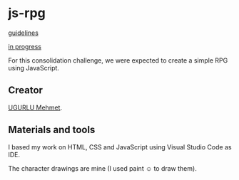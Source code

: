 # js-rpg

[guidelines](https://github.com/becodeorg/BXL-Swartz-4-27/tree/master/2.The-Hill/1.Javascript/rpg-project)

[in progress](https://mugurlu0.github.io/js-rpg/)

For this consolidation challenge, we were expected to create a simple RPG using  JavaScript.

## Creator

[UGURLU Mehmet](0https://github.com/mugurlu0).

## Materials and tools

I based my work on HTML, CSS and JavaScript using Visual Studio Code as IDE.

The character drawings are mine (I used paint ☺ to draw them).
